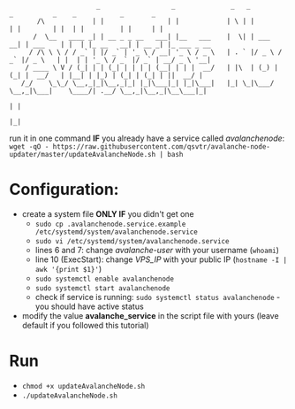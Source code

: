 ```
                      _                  _              _   _           _          _    _           _       _             
       /\            | |                | |            | \ | |         | |        | |  | |         | |     | |            
      /  \__   ____ _| | __ _ _ __   ___| |__   ___    |  \| | ___   __| | ___    | |  | |_ __   __| | __ _| |_ ___ _ __  
     / /\ \ \ / / _` | |/ _` | '_ \ / __| '_ \ / _ \   | . ` |/ _ \ / _` |/ _ \   | |  | | '_ \ / _` |/ _` | __/ _ \ '__| 
    / ____ \ V / (_| | | (_| | | | | (__| | | |  __/   | |\  | (_) | (_| |  __/   | |__| | |_) | (_| | (_| | ||  __/ |    
   /_/    \_\_/ \__,_|_|\__,_|_| |_|\___|_| |_|\___|   |_| \_|\___/ \__,_|\___|    \____/| .__/ \__,_|\__,_|\__\___|_|    
                                                                                         | |                              
                                                                                         |_|                              
```

run it in one command **IF** you already have a service called *avalanchenode*: ```wget -qO - https://raw.githubusercontent.com/qsvtr/avalanche-node-updater/master/updateAvalancheNode.sh | bash```

# Configuration:
  * create a system file **ONLY IF** you didn't get one
    + ```sudo cp .avalanchenode.service.example /etc/systemd/system/avalanchenode.service```
    + ```sudo vi /etc/systemd/system/avalanchenode.service```
    + lines 6 and 7: change *avalanche-user* with your username (```whoami```)
    + line 10 (ExecStart): change *VPS_IP* with your public IP (```hostname -I | awk '{print $1}'```)
    + ```sudo systemctl enable avalanchenode```
    + ```sudo systemctl start avalanchenode```
    + check if service is running: ```sudo systemctl status avalanchenode``` - you should have active status
  * modify the value **avalanche_service** in the script file with yours (leave default if you followed this tutorial)

# Run
  *  ```chmod +x updateAvalancheNode.sh```
  *  ```./updateAvalancheNode.sh```

